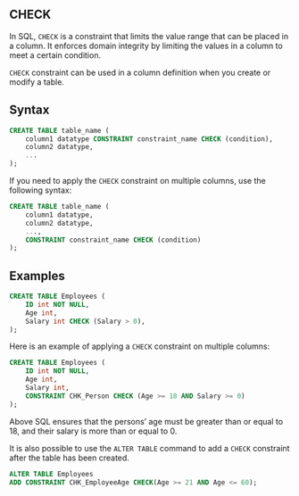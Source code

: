 ## CHECK

In SQL, `CHECK` is a constraint that limits the value range that can be placed in a column. It enforces domain integrity by limiting the values in a column to meet a certain condition.

`CHECK` constraint can be used in a column definition when you create or modify a table.

## Syntax

```SQL
CREATE TABLE table_name (
    column1 datatype CONSTRAINT constraint_name CHECK (condition),
    column2 datatype,
    ...
);
```

If you need to apply the `CHECK` constraint on multiple columns, use the following syntax:

```SQL
CREATE TABLE table_name (
    column1 datatype,
    column2 datatype,
    ...,
    CONSTRAINT constraint_name CHECK (condition)
);
```

## Examples

```SQL
CREATE TABLE Employees (
    ID int NOT NULL,
    Age int,
    Salary int CHECK (Salary > 0),
);
```

Here is an example of applying a `CHECK` constraint on multiple columns:

```SQL
CREATE TABLE Employees (
    ID int NOT NULL,
    Age int,
    Salary int,
    CONSTRAINT CHK_Person CHECK (Age >= 18 AND Salary >= 0)
);
```

Above SQL ensures that the persons’ age must be greater than or equal to 18, and their salary is more than or equal to 0.

It is also possible to use the `ALTER TABLE` command to add a `CHECK` constraint after the table has been created.

```SQL
ALTER TABLE Employees
ADD CONSTRAINT CHK_EmployeeAge CHECK(Age >= 21 AND Age <= 60);
```

